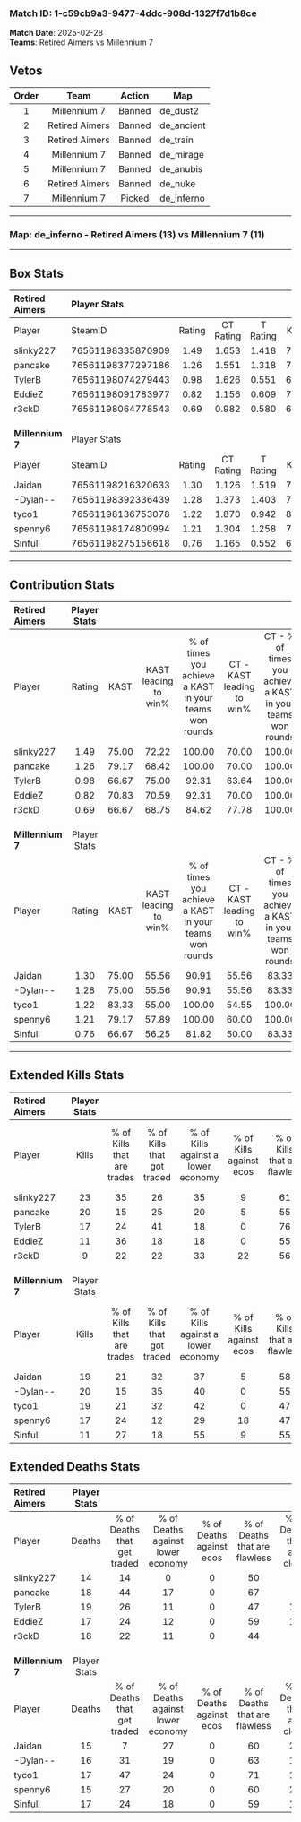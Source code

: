 ### Match ID: 1-c59cb9a3-9477-4ddc-908d-1327f7d1b8ce  
**Match Date**: 2025-02-28  
**Teams**: Retired Aimers vs Millennium 7  

## Vetos  

| Order | Team | Action | Map |
| :---: | :--: | :----: | --- |
| 1 | Millennium 7 | Banned | de_dust2 |
| 2 | Retired Aimers | Banned | de_ancient |
| 3 | Retired Aimers | Banned | de_train |
| 4 | Millennium 7 | Banned | de_mirage |
| 5 | Millennium 7 | Banned | de_anubis |
| 6 | Retired Aimers | Banned | de_nuke |
| 7 | Millennium 7 | Picked | de_inferno |

---  

### **Map**: de_inferno - Retired Aimers (13) vs Millennium 7 (11)  
---  

## Box Stats  

| **Retired Aimers** | Player Stats      |        |           |          |       |      |       |         |        |      |     |
| :- | :- | :-: | :-: | :-: | :-: | :-: | :-: | :-: | :-: | :-: | :-: |
| Player             | SteamID           | Rating | CT Rating | T Rating | KAST  | ADR  | Kills | Assists | Deaths | K/D  | HS% |
| slinky227          | 76561198335870909 |  1.49  |   1.653   |  1.418   | 75.00 | 98.7 |  23   |   11    |   14   | 1.64 | 65  |
| pancake            | 76561198377297186 |  1.26  |   1.551   |  1.318   | 79.17 | 87.6 |  20   |    4    |   18   | 1.11 | 50  |
| TylerB             | 76561198074279443 |  0.98  |   1.626   |  0.551   | 66.67 | 67.7 |  17   |    5    |   19   | 0.89 | 35  |
| EddieZ             | 76561198091783977 |  0.82  |   1.156   |  0.609   | 70.83 | 63.2 |  11   |    4    |   17   | 0.65 | 36  |
| r3ckD              | 76561198064778543 |  0.69  |   0.982   |  0.580   | 66.67 | 57.0 |   9   |    8    |   18   | 0.50 | 33  |
|                    |                   |        |           |          |       |      |       |         |        |      |     |
|                    |                   |        |           |          |       |      |       |         |        |      |     |
|                    |                   |        |           |          |       |      |       |         |        |      |     |
| **Millennium 7**   | Player Stats      |        |           |          |       |      |       |         |        |      |     |
| Player             | SteamID           | Rating | CT Rating | T Rating | KAST  | ADR  | Kills | Assists | Deaths | K/D  | HS% |
| Jaidan             | 76561198216320633 |  1.30  |   1.126   |  1.519   | 75.00 | 94.3 |  19   |    9    |   15   | 1.27 | 26  |
| -Dylan--           | 76561198392336439 |  1.28  |   1.373   |  1.403   | 75.00 | 89.2 |  20   |    4    |   16   | 1.25 | 35  |
| tyco1              | 76561198136753078 |  1.22  |   1.870   |  0.942   | 83.33 | 68.1 |  19   |    6    |   17   | 1.12 | 47  |
| spenny6            | 76561198174800994 |  1.21  |   1.304   |  1.258   | 79.17 | 82.8 |  17   |    7    |   15   | 1.13 | 47  |
| Sinfull            | 76561198275156618 |  0.76  |   1.165   |  0.552   | 66.67 | 54.0 |  11   |    6    |   17   | 0.65 | 54  |
---  

## Contribution Stats  

| **Retired Aimers** | Player Stats |       |                      |                                                        |                           |                                                             |                          |                                                            |
| :- | :-: | :-: | :-: | :-: | :-: | :-: | :-: | :-: |
| Player             |    Rating    | KAST  | KAST leading to win% | % of times you achieve a KAST in your teams won rounds | CT - KAST leading to win% | CT - % of times you achieve a KAST in your teams won rounds | T - KAST leading to win% | T - % of times you achieve a KAST in your teams won rounds |
| slinky227          |     1.49     | 75.00 |        72.22         |                         100.00                         |           70.00           |                           100.00                            |          75.00           |                           100.00                           |
| pancake            |     1.26     | 79.17 |        68.42         |                         100.00                         |           70.00           |                           100.00                            |          66.67           |                           100.00                           |
| TylerB             |     0.98     | 66.67 |        75.00         |                         92.31                          |           63.64           |                           100.00                            |          100.00          |                           83.33                            |
| EddieZ             |     0.82     | 70.83 |        70.59         |                         92.31                          |           70.00           |                           100.00                            |          71.43           |                           83.33                            |
| r3ckD              |     0.69     | 66.67 |        68.75         |                         84.62                          |           77.78           |                           100.00                            |          57.14           |                           66.67                            |
|                    |              |       |                      |                                                        |                           |                                                             |                          |                                                            |
|                    |              |       |                      |                                                        |                           |                                                             |                          |                                                            |
|                    |              |       |                      |                                                        |                           |                                                             |                          |                                                            |
| **Millennium 7**   | Player Stats |       |                      |                                                        |                           |                                                             |                          |                                                            |
| Player             |    Rating    | KAST  | KAST leading to win% | % of times you achieve a KAST in your teams won rounds | CT - KAST leading to win% | CT - % of times you achieve a KAST in your teams won rounds | T - KAST leading to win% | T - % of times you achieve a KAST in your teams won rounds |
| Jaidan             |     1.30     | 75.00 |        55.56         |                         90.91                          |           55.56           |                            83.33                            |          55.56           |                           100.00                           |
| -Dylan--           |     1.28     | 75.00 |        55.56         |                         90.91                          |           55.56           |                            83.33                            |          55.56           |                           100.00                           |
| tyco1              |     1.22     | 83.33 |        55.00         |                         100.00                         |           54.55           |                           100.00                            |          55.56           |                           100.00                           |
| spenny6            |     1.21     | 79.17 |        57.89         |                         100.00                         |           60.00           |                           100.00                            |          55.56           |                           100.00                           |
| Sinfull            |     0.76     | 66.67 |        56.25         |                         81.82                          |           50.00           |                            83.33                            |          66.67           |                           80.00                            |
---  

## Extended Kills Stats  

| **Retired Aimers** | Player Stats |                            |                            |                                    |                         |                              |                                 |                                       |                    |           |
| :- | :-: | :-: | :-: | :-: | :-: | :-: | :-: | :-: | :-: | :-: |
| Player             |    Kills     | % of Kills that are trades | % of Kills that got traded | % of Kills against a lower economy | % of Kills against ecos | % of Kills that are flawless | % of Kills that are close duels | % of Kills that are assisted by flash | Pistol Round Kills | AWP Kills |
| slinky227          |      23      |             35             |             26             |                 35                 |            9            |              61              |                9                |                   0                   |         0          |     1     |
| pancake            |      20      |             15             |             25             |                 20                 |            5            |              55              |               15                |                   0                   |         0          |     3     |
| TylerB             |      17      |             24             |             41             |                 18                 |            0            |              76              |                0                |                   6                   |         8          |     3     |
| EddieZ             |      11      |             36             |             18             |                 18                 |            0            |              55              |               27                |                   0                   |         0          |     0     |
| r3ckD              |      9       |             22             |             22             |                 33                 |           22            |              56              |               44                |                  22                   |         0          |     0     |
|                    |              |                            |                            |                                    |                         |                              |                                 |                                       |                    |           |
|                    |              |                            |                            |                                    |                         |                              |                                 |                                       |                    |           |
|                    |              |                            |                            |                                    |                         |                              |                                 |                                       |                    |           |
| **Millennium 7**   | Player Stats |                            |                            |                                    |                         |                              |                                 |                                       |                    |           |
| Player             |    Kills     | % of Kills that are trades | % of Kills that got traded | % of Kills against a lower economy | % of Kills against ecos | % of Kills that are flawless | % of Kills that are close duels | % of Kills that are assisted by flash | Pistol Round Kills | AWP Kills |
| Jaidan             |      19      |             21             |             32             |                 37                 |            5            |              58              |               16                |                   0                   |         0          |     1     |
| -Dylan--           |      20      |             15             |             35             |                 40                 |            0            |              55              |                5                |                   5                   |         5          |     1     |
| tyco1              |      19      |             21             |             32             |                 42                 |            0            |              47              |                0                |                   0                   |         0          |     0     |
| spenny6            |      17      |             24             |             12             |                 29                 |           18            |              47              |               12                |                   6                   |         0          |     2     |
| Sinfull            |      11      |             27             |             18             |                 55                 |            9            |              55              |               18                |                   0                   |         0          |     2     |
## Extended Deaths Stats  

| **Retired Aimers** | Player Stats |                             |                                   |                          |                               |                            |                           |               |
| :- | :-: | :-: | :-: | :-: | :-: | :-: | :-: | :-: |
| Player             |    Deaths    | % of Deaths that get traded | % of Deaths against lower economy | % of Deaths against ecos | % of Deaths that are flawless | % of Deaths that are close | % of Deaths while blinded | Deaths to AWP |
| slinky227          |      14      |             14              |                 0                 |            0             |              50               |             7              |             7             |       0       |
| pancake            |      18      |             44              |                17                 |            0             |              67               |             6              |             0             |       0       |
| TylerB             |      19      |             26              |                11                 |            0             |              47               |             11             |             0             |       2       |
| EddieZ             |      17      |             24              |                12                 |            0             |              59               |             18             |             0             |       2       |
| r3ckD              |      18      |             22              |                11                 |            0             |              44               |             6              |             6             |       1       |
|                    |              |                             |                                   |                          |                               |                            |                           |               |
|                    |              |                             |                                   |                          |                               |                            |                           |               |
|                    |              |                             |                                   |                          |                               |                            |                           |               |
| **Millennium 7**   | Player Stats |                             |                                   |                          |                               |                            |                           |               |
| Player             |    Deaths    | % of Deaths that get traded | % of Deaths against lower economy | % of Deaths against ecos | % of Deaths that are flawless | % of Deaths that are close | % of Deaths while blinded | Deaths to AWP |
| Jaidan             |      15      |              7              |                27                 |            0             |              60               |             20             |             0             |       1       |
| -Dylan--           |      16      |             31              |                19                 |            0             |              63               |             13             |             6             |       1       |
| tyco1              |      17      |             47              |                24                 |            0             |              71               |             12             |             0             |       2       |
| spenny6            |      15      |             27              |                20                 |            0             |              60               |             20             |            13             |       2       |
| Sinfull            |      17      |             24              |                18                 |            0             |              59               |             12             |             0             |       2       |
